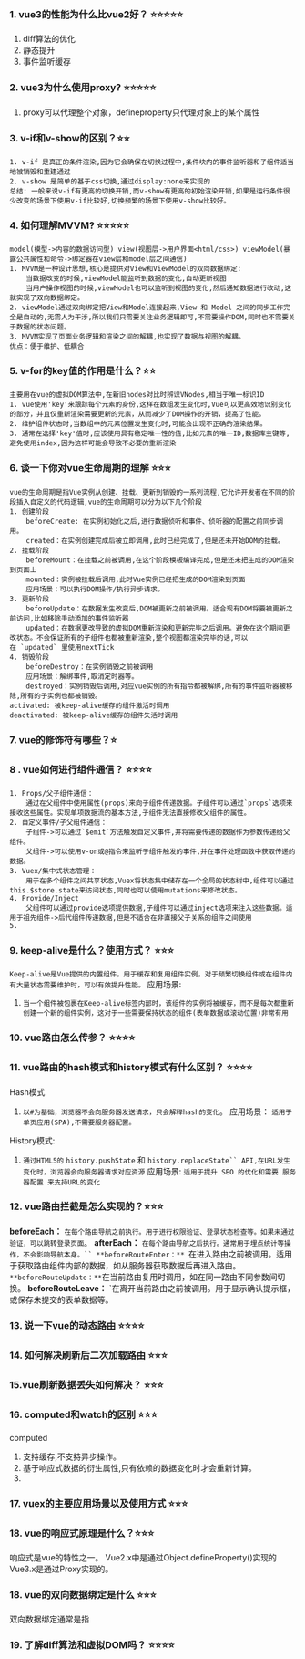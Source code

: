 ### 1. vue3的性能为什么比vue2好？ ⭐⭐⭐⭐⭐
1. diff算法的优化
2. 静态提升
3. 事件监听缓存
### 2. vue3为什么使用proxy? ⭐⭐⭐⭐⭐
1. proxy可以代理整个对象，defineproperty只代理对象上的某个属性
### 3. v-if和v-show的区别？⭐⭐
	1. v-if 是真正的条件渲染,因为它会确保在切换过程中,条件块内的事件监听器和子组件适当地被销毁和重建通过
	2. v-show 是简单的基于css切换,通过display:none来实现的
	总结: 一般来说v-if有更高的切换开销,而v-show有更高的初始渲染开销,如果是运行条件很少改变的场景下使用v-if比较好,切换频繁的场景下使用v-show比较好。
### 4. 如何理解MVVM? ⭐⭐⭐⭐⭐
	model(模型->内容的数据访问型) view(视图层->用户界面<html/css>) viewModel(暴露公共属性和命令->绑定器在view层和model层之间通信)
	1. MVVM是一种设计思想,核心是提供对View和ViewModel的双向数据绑定:
		当数据改变的时候,viewModel能监听到数据的变化,自动更新视图
		当用户操作视图的时候,viewModel也可以监听到视图的变化,然后通知数据进行改动,这就实现了双向数据绑定。
	2. viewModel通过双向绑定把View和Model连接起来,View 和 Model 之间的同步工作完全是自动的,无需人为干涉,所以我们只需要关注业务逻辑即可,不需要操作DOM,同时也不需要关于数据的状态问题。
	3. MVVM实现了页面业务逻辑和渲染之间的解耦,也实现了数据与视图的解耦。
	优点：便于维护、低耦合
	
### 5. v-for的key值的作用是什么？⭐⭐
	主要用在vue的虚拟DOM算法中,在新旧nodes对比时辨识VNodes,相当于唯一标识ID
	1. vue使用'key'来跟踪每个元素的身份,这样在数组发生变化时,Vue可以更高效地识别变化的部分，并且仅重新渲染需要更新的元素，从而减少了DOM操作的开销，提高了性能。
	2. 维护组件状态时,当数组中的元素位置发生变化时,可能会出现不正确的渲染结果。
	3. 通常在选择'key'值时,应该使用具有稳定唯一性的值,比如元素的唯一ID,数据库主键等,避免使用index,因为这样可能会导致不必要的重新渲染
	

### 6. 谈一下你对vue生命周期的理解 ⭐⭐⭐
	vue的生命周期是指Vue实例从创建、挂载、更新到销毁的一系列流程,它允许开发者在不同的阶段插入自定义的代码逻辑,vue的生命周期可以分为以下几个阶段
	1. 创建阶段
		beforeCreate: 在实例初始化之后,进行数据侦听和事件、侦听器的配置之前同步调用。
		created：在实例创建完成后被立即调用,此时已经完成了,但是还未开始DOM的挂载。
	2. 挂载阶段
		beforeMount：在挂载之前被调用,在这个阶段模板编译完成,但是还未把生成的DOM渲染到页面上
		mounted：实例被挂载后调用,此时Vue实例已经把生成的DOM渲染到页面
		应用场景：可以执行DOM操作/执行异步请求。
	3. 更新阶段
		beforeUpdate：在数据发生改变后,DOM被更新之前被调用。适合现有DOM将要被更新之前访问,比如移除手动添加的事件监听器
		updated：在数据更改导致的虚拟DOM重新渲染和更新完毕之后调用。避免在这个期间更改状态。不会保证所有的子组件也都被重新渲染,整个视图都渲染完毕的话,可以在 `updated` 里使用nextTick
	4. 销毁阶段
		beforeDestroy：在实例销毁之前被调用
		应用场景：解绑事件,取消定时器等。
		destroyed：实例销毁后调用,对应vue实例的所有指令都被解绑,所有的事件监听器被移除,所有的子实例也都被销毁。
	activated: 被keep-alive缓存的组件激活时调用
	deactivated: 被keep-alive缓存的组件失活时调用
### 7. vue的修饰符有哪些？⭐

### 8 . vue如何进行组件通信？ ⭐⭐⭐⭐
	1. Props/父子组件通信：
		通过在父组件中使用属性(props)来向子组件传递数据。子组件可以通过`props`选项来接收这些属性。实现单项数据流的基本方法,子组件无法直接修改父组件的属性。
	2. 自定义事件/子父组件通信：
		子组件->可以通过`$emit`方法触发自定义事件,并将需要传递的数据作为参数传递给父组件。
		父组件->可以使用v-on或@指令来监听子组件触发的事件,并在事件处理函数中获取传递的数据。
	3. Vuex/集中式状态管理：
		用于在多个组件之间共享状态,Vuex将状态集中储存在一个全局的状态树中,组件可以通过this.$store.state来访问状态,同时也可以使用mutations来修改状态。
	4. Provide/Inject
		父组件可以通过provide选项提供数据,子组件可以通过inject选项来注入这些数据。适用于祖先组件->后代组件传递数据,但是不适合在非直接父子关系的组件之间使用
	5.
### 9. keep-alive是什么？使用方式？ ⭐⭐⭐
`Keep-alive是Vue提供的内置组件，用于缓存和复用组件实例，对于频繁切换组件或在组件内有大量状态需要维护时，可以有效提升性能。`
应用场景:
1. `当一个组件被包裹在Keep-alive标签内部时，该组件的实例将被缓存，而不是每次都重新创建一个新的组件实例，这对于一些需要保持状态的组件(表单数据或滚动位置)非常有用`
### 10. vue路由怎么传参？ ⭐⭐⭐⭐

### 11. vue路由的hash模式和history模式有什么区别？ ⭐⭐⭐⭐
Hash模式
1. `以#为基础，浏览器不会向服务器发送请求，只会解释hash的变化`。
应用场景：
`适用于单页应用(SPA),不需要服务器配置。`

History模式:
1. `通过HTML5的`  `history.pushState` 和 `history.replaceState`` API,在URL发生变化时，浏览器会向服务器请求对应资源`
应用场景:
`适用于提升 SEO 的优化和需要 服务器配置 来支持URL的变化`

### 12. vue路由拦截是怎么实现的？⭐⭐⭐
**beforeEach：** `在每个路由导航之前执行。用于进行权限验证、登录状态检查等。如果未通过验证，可以跳转登录页面`。
**afterEach：** `在每个路由导航之后执行。通常用于埋点统计等操作，不会影响导航本身。``
**beforeRouteEnter：** `在进入路由之前被调用。适用于获取路由组件内部的数据，如从服务器获取数据后再进入路由。`
**beforeRouteUpdate：** `在当前路由复用时调用，如在同一路由不同参数间切换。 
**beforeRouteLeave：** `在离开当前路由之前被调用。用于显示确认提示框，或保存未提交的表单数据等。
### 13. 说一下vue的动态路由 ⭐⭐⭐⭐
### 14. 如何解决刷新后二次加载路由 ⭐⭐⭐
### 15.vue刷新数据丢失如何解决？ ⭐⭐⭐
### 16. computed和watch的区别 ⭐⭐⭐
computed
1. 支持缓存,不支持异步操作。
2. 基于响应式数据的衍生属性,只有依赖的数据变化时才会重新计算。
3. 

### 17. vuex的主要应用场景以及使用方式 ⭐⭐⭐
### 18. vue的响应式原理是什么？⭐⭐⭐
响应式是vue的特性之一。
Vue2.x中是通过Object.defineProperty()实现的
Vue3.x是通过Proxy实现的。
### 18. vue的双向数据绑定是什么 ⭐⭐⭐
双向数据绑定通常是指
### 19. 了解diff算法和虚拟DOM吗？ ⭐⭐⭐⭐
###
###
###
###